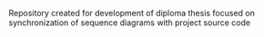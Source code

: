 Repository created for development of diploma thesis focused on synchronization of sequence diagrams with project source code